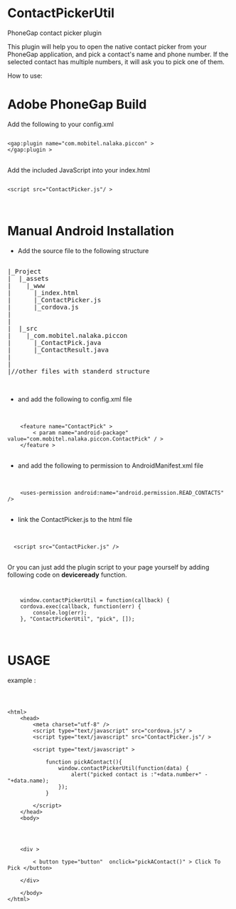 ContactPickerUtil
=================

PhoneGap contact picker plugin


This plugin will help you to open the native contact picker from your PhoneGap application, and pick a contact's name 
and phone number. If the selected contact has multiple numbers, it will ask you to pick one of them.


How to use:

Adobe PhoneGap Build
=====================

Add the following to your config.xml
<pre>
<code>
&lt;gap:plugin name="com.mobitel.nalaka.piccon" &gt;
&lt;/gap:plugin &gt;
</code>
</pre>

Add the included JavaScript into your index.html
<pre>
<code>
&lt;script src="ContactPicker.js"/ &gt;

</code>
</pre>


Manual Android Installation
=============================


* Add the source file to the following structure

<pre>

|_Project
|  |_assets
|    |_www
|      |_index.html
|      |_ContactPicker.js
|      |_cordova.js
|
|
|  |_src
|    |_com.mobitel.nalaka.piccon
|      |_ContactPick.java
|      |_ContactResult.java
|
|
|//other files with standerd structure


</pre>

* and add the following to config.xml file
<pre> 
 <code>
    &lt;feature name="ContactPick" &gt;
        &lt; param name="android-package" value="com.mobitel.nalaka.piccon.ContactPick" / &gt;
    &lt;/feature &gt;
</code>
</pre>

* and add the following to permission to AndroidManifest.xml file
<pre> 
 <code>
    &lt;uses-permission android:name="android.permission.READ_CONTACTS" /&gt;
</code>
</pre>
    
* link the ContactPicker.js to the html file
<pre> 
 <code>
  &lt;script src="ContactPicker.js" /&gt;
</code>
</pre>

Or you can just add the plugin script to your page yourself by adding following code on <b>deviceready</b> function.

<pre>
<code>

    window.contactPickerUtil = function(callback) {
    cordova.exec(callback, function(err) {
        console.log(err);
    }, "ContactPickerUtil", "pick", []);

</code>
</pre>


USAGE
=======

example :
<code>
<pre>

&lt;html&gt;
    &lt;head>
        &lt;meta charset="utf-8" /&gt;
        &lt;script type="text/javascript" src="cordova.js"/ &gt;
        &lt;script type="text/javascript" src="ContactPicker.js"/ &gt;
        
        &lt;script type="text/javascript" &gt;
           
            function pickAContact(){
                window.contactPickerUtil(function(data) {
                    alert("picked contact is :"+data.number+" - "+data.name);
                });
            }

        &lt;/script&gt;
    &lt;/head&gt;
    &lt;body&gt;

        


    &lt;div &gt;

        &lt; button type="button"  onclick="pickAContact()" &gt; Click To Pick &lt;/button&gt;

    &lt;/div&gt;

    &lt;/body&gt;
&lt;/html&gt;

</code>
</pre>






